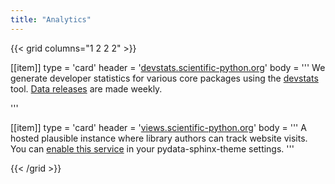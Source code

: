 ```yaml
---
title: "Analytics"
---
```


{{< grid columns="1 2 2 2" >}}

[[item]]
type = 'card'
header = '[devstats.scientific-python.org](https://devstats.scientific-python.org)'
body = '''
We generate developer statistics for various core packages using the [devstats](https://github.com/scientific-python/devstats) tool.
[Data releases](https://github.com/scientific-python/devstats-data/releases) are made weekly.

'''

[[item]]
type = 'card'
header = '[views.scientific-python.org](https://views.scientific-python.org)'
body = '''
A hosted plausible instance where library authors can track website visits.
You can [enable this service](https://pydata-sphinx-theme.readthedocs.io/en/latest/user_guide/analytics.html#analytics-and-usage-services)
in your pydata-sphinx-theme settings.
'''

{{< /grid >}}
